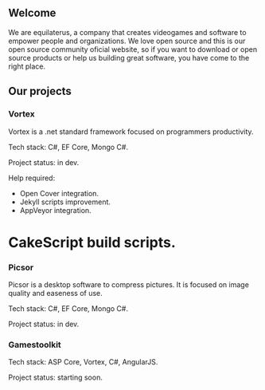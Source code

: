 ## Welcome 

We are equilaterus, a company that creates videogames and software to empower people and organizations. We love open source and this is our open source community oficial website, so if you want to download or open source products or help us building great software, you have come to the right place.

## Our projects

### Vortex

Vortex is a .net standard framework focused on programmers productivity.

Tech stack: C#, EF Core, Mongo C#.

Project status: in dev.

Help required: 

* Open Cover integration.
* Jekyll scripts improvement.
* AppVeyor integration.
# CakeScript build scripts.

### Picsor

Picsor is a desktop software to compress pictures. It is focused on image quality and easeness of use.

Tech stack: C#, EF Core, Mongo C#.

Project status: in dev.

### Gamestoolkit

Tech stack: ASP Core, Vortex, C#, AngularJS.

Project status: starting soon.
